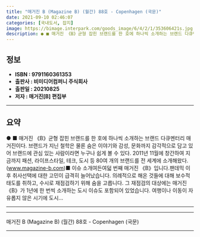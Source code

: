 ```yaml
---
title: "매거진 B (Magazine B) (월간) 88호 - Copenhagen (국문)"
date: 2021-09-10 02:46:07
categories: [국내도서, 잡지]
image: https://bimage.interpark.com/goods_image/6/4/2/1/353606421s.jpg
description: ● ■ 매거진 《B》균형 잡힌 브랜드를 한 호에 하나씩 소개하는 브랜드 다큐멘터리 매거진이다. 브랜드가 지닌 철학은 물론 숨은 이야기와 감성, 문화까지 감각적으로 담고 있어 브랜드에 관심 있는 사람이라면 누구나 쉽게 볼 수 있다. 2011년 11월에 창간하여 지금까지 패션, 라이프스타
---
```


## **정보**

- **ISBN : 9791160361353**
- **출판사 : 비미디어컴퍼니 주식회사**
- **출판일 : 20210825**
- **저자 : 매거진[B] 편집부**

------



## **요약**

●  ■ 매거진 《B》균형 잡힌 브랜드를 한 호에 하나씩 소개하는 브랜드 다큐멘터리 매거진이다. 브랜드가 지닌 철학은 물론 숨은 이야기와 감성, 문화까지 감각적으로 담고 있어 브랜드에 관심 있는 사람이라면 누구나 쉽게 볼 수 있다. 2011년 11월에 창간하여 지금까지 패션, 라이프스타일, 테크, 도시 등 80여 개의 브랜드를 전 세계에 소개해왔다. (www.magazine-b.com)■ 이슈 소개여든여덟 번째 매거진 《B》입니다.팬데믹 이후 취사선택에 대한 고민이 급격히 늘어났습니다. 의례적으로 해온 것들에 대해 보수적 태도를 취하고, 수시로 재점검하기 위해 숨을 고릅니다. 그 재점검의 대상에는 매거진 《B》가 1년에 한 번씩 소개하는 도시 이슈도 포함되어 있었습니다. 여행이나 이동이 자유롭지 않은 시기에 도시...

------



------


매거진 B (Magazine B) (월간) 88호 - Copenhagen (국문) 

------


